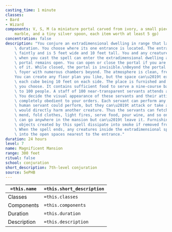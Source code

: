 ```yaml
---
casting_time: 1 minute
classes:
- Bard
- Wizard
components: V, S, M (a miniature portal carved from ivory, a small piece of polished
    marble, and a tiny silver spoon, each item worth at least 5 gp)
concentration: false
description: "You conjure an extradimensional dwelling in range that lasts for the\
    \ duration. You choose where its one entrance is located. The entrance shimmers\
    \ faintly and is 5 feet wide and 10 feet tall. You and any creature you designate\
    \ when you cast the spell can enter the extradimensional dwelling as long as the\
    \ portal remains open. You can open or close the portal if you are within 30 feet\
    \ of it. While closed, the portal is invisible.\nBeyond the portal is a magnificent\
    \ foyer with numerous chambers beyond. The atmosphere is clean, fresh, and warm.\n\
    You can create any floor plan you like, but the space can\u2019t exceed 50 cubes,\
    \ each cube being 10 feet on each side. The place is furnished and decorated as\
    \ you choose. It contains sufficient food to serve a nine-course banquet for up\
    \ to 100 people. A staff of 100 near-transparent servants attends all who enter.\
    \ You decide the visual appearance of these servants and their attire. They are\
    \ completely obedient to your orders. Each servant can perform any task a normal\
    \ human servant could perform, but they can\u2019t attack or take any action that\
    \ would directly harm another creature. Thus the servants can fetch things, clean,\
    \ mend, fold clothes, light fires, serve food, pour wine, and so on. The servants\
    \ can go anywhere in the mansion but can\u2019t leave it. Furnishings and other\
    \ objects created by this spell dissipate into smoke if removed from the mansion.\
    \ When the spell ends, any creatures inside the extradimensional space are expelled\
    \ into the open spaces nearest to the entrance."
duration: 24 hours
level: 7
name: Magnificent Mansion
range: 300 feet
ritual: false
school: conjuration
short_description: 7th-level conjuration
source: 5ePHB
---
```


| `=this.name` | `=this.short_description` |
| ------------ | ------------------------- |
| Classes      | `=this.classes`           |
| Components   | `=this.components`        |
| Duration     | `=this.duration`          |
| Description  | `=this.description`       |